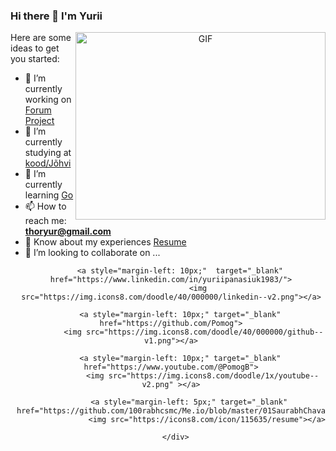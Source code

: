### Hi there 👋 I'm Yurii

<!--
**Pomog/Pomog** is a ✨ _special_ ✨ repository because its `README.md` (this file) appears on your GitHub profile.
-->

<a target="_blank" align="center">
  <img align="right" top="500" height="300" width="400" alt="GIF" src="https://media.giphy.com/media/SWoSkN6DxTszqIKEqv/giphy.gif">
</a>

Here are some ideas to get you started:

- 🔭 I’m currently working on <a href="https://github.com/Pomog/ForumFFF" target="blank">Forum Project</a>
- 🧐 I’m currently studying at <a href="https://kood.tech/" target="blank">kood/Jõhvi</a>
- 🌱 I’m currently learning <a href="https://go.dev/" target="blank">Go</a>
- 📫 How to reach me: **thoryur@gmail.com**
- 📄 Know about my experiences <a href="" target="blank">Resume</a>
- 👯 I’m looking to collaborate on ...

 <p align="center">
 <div align="center"  class="icons-social" style="margin-left: 10px;">
 
        <a style="margin-left: 10px;"  target="_blank" href="https://www.linkedin.com/in/yuriipanasiuk1983/">
			    <img src="https://img.icons8.com/doodle/40/000000/linkedin--v2.png"></a>
       
        <a style="margin-left: 10px;" target="_blank" href="https://github.com/Pomog">
		      <img src="https://img.icons8.com/doodle/40/000000/github--v1.png"></a>

        <a style="margin-left: 10px;" target="_blank" href="https://www.youtube.com/@PomogB">
				  <img src="https://img.icons8.com/doodle/1x/youtube--v2.png" ></a>
      
		    <a style="margin-left: 5px;" target="_blank" href="https://github.com/100rabhcsmc/Me.io/blob/master/01SaurabhChavanReactNativeResume.pdf">
					<img src="https://icons8.com/icon/115635/resume"></a>
     
      </div>
</p>

